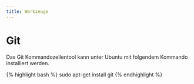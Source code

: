 ```yaml
---
title: Werkzeuge
---
```


# Git

Das Git Kommandozeilentool kann unter Ubuntu mit folgendem Kommando installiert werden.

{% highlight bash %}
sudo apt-get install git
{% endhighlight %}


